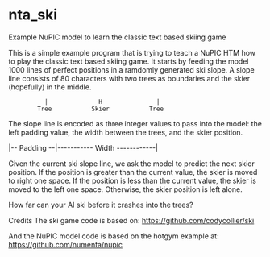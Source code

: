 nta_ski
=======

Example NuPIC model to learn the classic text based skiing game

This is a simple example program that is trying to teach a NuPIC HTM how to play the classic text based skiing game.  It starts by feeding the model 1000 lines of perfect positions in a ramdomly generated ski slope.  A slope line consists of 80 characters with two trees as boundaries and the skier (hopefully) in the middle.

              |              H               |                              
            Tree           Skier           Tree

The slope line is encoded as three integer values to pass into the model: the left padding value, the width between the trees, and the skier position.  

|-- Padding --|----------- Width ------------|

Given the current ski slope line, we ask the model to predict the next skier position.  If the position is greater than the current value, the skier is moved to right one space.  If the position is less than the current value, the skier is moved to the left one space.  Otherwise, the skier position is left alone.

How far can your AI ski before it crashes into the trees?


Credits
The ski game code is based on:
https://github.com/codycollier/ski

And the NuPIC model code is based on the hotgym example at:
https://github.com/numenta/nupic
